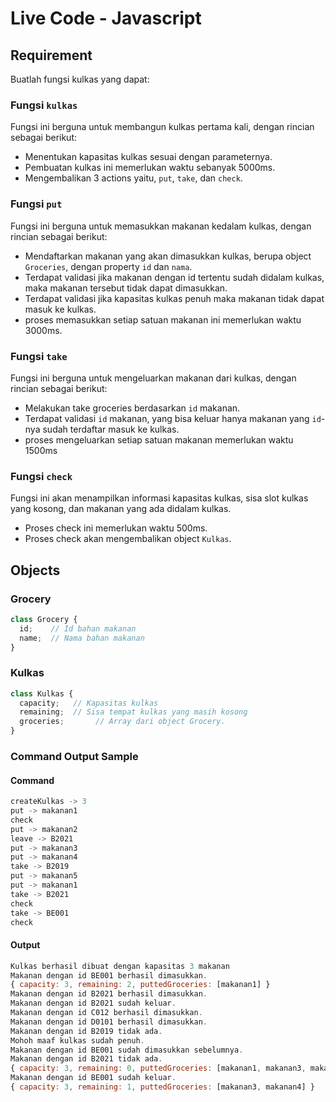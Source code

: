 # Live Code - Javascript


## Requirement

Buatlah fungsi kulkas yang dapat:

### Fungsi `kulkas`

Fungsi ini berguna untuk membangun kulkas pertama kali, dengan rincian sebagai berikut:

- Menentukan kapasitas kulkas sesuai dengan parameternya.
- Pembuatan kulkas ini memerlukan waktu sebanyak 5000ms.
- Mengembalikan 3 actions yaitu, `put`, `take`, dan `check`.

### Fungsi `put`

Fungsi ini berguna untuk memasukkan makanan kedalam kulkas, dengan rincian sebagai berikut:

- Mendaftarkan makanan yang akan dimasukkan kulkas, berupa object `Groceries`, dengan property `id` dan `nama`.
- Terdapat validasi jika makanan dengan id tertentu sudah didalam kulkas, maka makanan tersebut tidak dapat dimasukkan.
- Terdapat validasi jika kapasitas kulkas penuh maka makanan tidak dapat masuk ke kulkas.
- proses memasukkan setiap satuan makanan ini memerlukan waktu 3000ms.

### Fungsi `take`

Fungsi ini berguna untuk mengeluarkan makanan dari kulkas, dengan rincian sebagai berikut:

- Melakukan take groceries berdasarkan `id` makanan.
- Terdapat validasi `id` makanan, yang bisa keluar hanya makanan yang `id`-nya sudah terdaftar masuk ke kulkas.
- proses mengeluarkan setiap satuan makanan memerlukan waktu 1500ms

### Fungsi `check`

Fungsi ini akan menampilkan informasi kapasitas kulkas, sisa slot kulkas yang kosong, dan makanan yang ada didalam kulkas.

- Proses check ini memerlukan waktu 500ms.
- Proses check akan mengembalikan object `Kulkas`.

## Objects

### Grocery

```Javascript
class Grocery {
  id;    // Id bahan makanan
  name;  // Nama bahan makanan
}
```

### Kulkas

```Javascript
class Kulkas {
  capacity;   // Kapasitas kulkas
  remaining;  // Sisa tempat kulkas yang masih kosong
  groceries;       // Array dari object Grocery.
}
```

### Command Output Sample

#### Command
<!-- contoh jika urutan skenario yang diinginkan: -->

```Javascript
createKulkas -> 3 
put -> makanan1 
check
put -> makanan2 
leave -> B2021
put -> makanan3
put -> makanan4
take -> B2019
put -> makanan5
put -> makanan1
take -> B2021
check
take -> BE001
check
```
    
#### Output
<!-- contoh output dari skenario diatas -->

```Javascript
Kulkas berhasil dibuat dengan kapasitas 3 makanan
Makanan dengan id BE001 berhasil dimasukkan.
{ capacity: 3, remaining: 2, puttedGroceries: [makanan1] }
Makanan dengan id B2021 berhasil dimasukkan.
Makanan dengan id B2021 sudah keluar.
Makanan dengan id C012 berhasil dimasukkan.
Makanan dengan id D0101 berhasil dimasukkan.
Makanan dengan id B2019 tidak ada.
Mohoh maaf kulkas sudah penuh.
Makanan dengan id BE001 sudah dimasukkan sebelumnya.
Makanan dengan id B2021 tidak ada.
{ capacity: 3, remaining: 0, puttedGroceries: [makanan1, makanan3, makanan4] }
Makanan dengan id BE001 sudah keluar.
{ capacity: 3, remaining: 1, puttedGroceries: [makanan3, makanan4] }
```